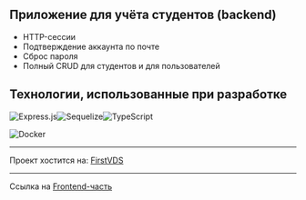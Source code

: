 ## Приложение для учёта студентов (backend)

- HTTP-сессии
- Подтверждение аккаунта по почте
- Сброс пароля
- Полный CRUD для студентов и для пользователей

## Технологии, использованные при разработке

![Express.js](https://img.shields.io/badge/express.js-%23404d59.svg?style=for-the-badge&logo=express&logoColor=%2361DAFB)![Sequelize](https://img.shields.io/badge/Sequelize-52B0E7?style=for-the-badge&logo=Sequelize&logoColor=white)![TypeScript](https://img.shields.io/badge/typescript-%23007ACC.svg?style=for-the-badge&logo=typescript&logoColor=white)

![Docker](https://img.shields.io/badge/docker-%230db7ed.svg?style=for-the-badge&logo=docker&logoColor=white)

---

Проект хостится на: [FirstVDS](https://firstvds.ru/)

---

Ссылка на [Frontend-часть](https://github.com/Lokusok/react-students-list)
